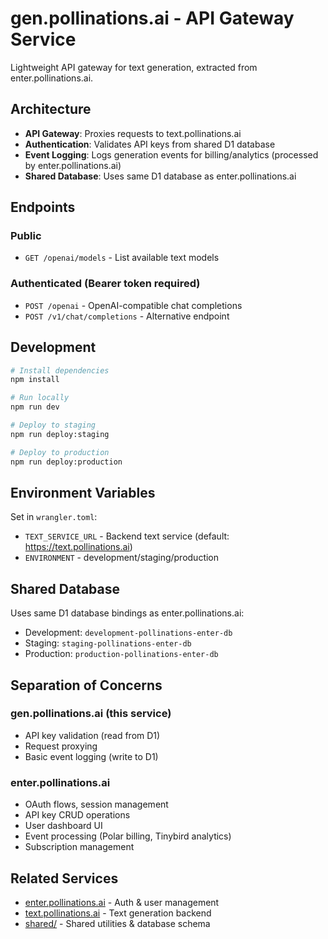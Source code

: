 # gen.pollinations.ai - API Gateway Service

Lightweight API gateway for text generation, extracted from enter.pollinations.ai.

## Architecture

- **API Gateway**: Proxies requests to text.pollinations.ai
- **Authentication**: Validates API keys from shared D1 database
- **Event Logging**: Logs generation events for billing/analytics (processed by enter.pollinations.ai)
- **Shared Database**: Uses same D1 database as enter.pollinations.ai

## Endpoints

### Public
- `GET /openai/models` - List available text models

### Authenticated (Bearer token required)
- `POST /openai` - OpenAI-compatible chat completions
- `POST /v1/chat/completions` - Alternative endpoint

## Development

```bash
# Install dependencies
npm install

# Run locally
npm run dev

# Deploy to staging
npm run deploy:staging

# Deploy to production
npm run deploy:production
```

## Environment Variables

Set in `wrangler.toml`:
- `TEXT_SERVICE_URL` - Backend text service (default: https://text.pollinations.ai)
- `ENVIRONMENT` - development/staging/production

## Shared Database

Uses same D1 database bindings as enter.pollinations.ai:
- Development: `development-pollinations-enter-db`
- Staging: `staging-pollinations-enter-db`
- Production: `production-pollinations-enter-db`

## Separation of Concerns

### gen.pollinations.ai (this service)
- API key validation (read from D1)
- Request proxying
- Basic event logging (write to D1)

### enter.pollinations.ai
- OAuth flows, session management
- API key CRUD operations
- User dashboard UI
- Event processing (Polar billing, Tinybird analytics)
- Subscription management

## Related Services

- [enter.pollinations.ai](../enter.pollinations.ai/) - Auth & user management
- [text.pollinations.ai](../text.pollinations.ai/) - Text generation backend
- [shared/](../shared/) - Shared utilities & database schema
